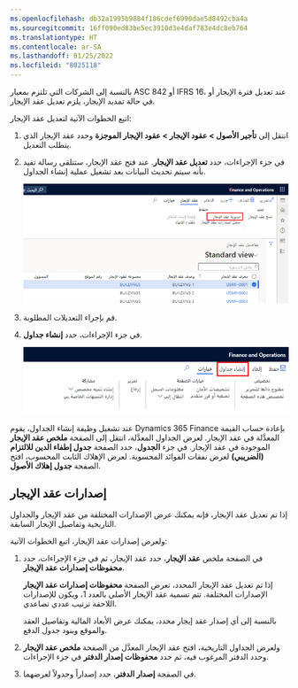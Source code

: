 ```yaml
---
ms.openlocfilehash: db32a1995b9884f186cdef6990dae5d8492cba4a
ms.sourcegitcommit: 16ff090ed83be5ec3910d3e4daf783e4dc8eb764
ms.translationtype: HT
ms.contentlocale: ar-SA
ms.lasthandoff: 01/25/2022
ms.locfileid: "8025118"
---
```

بالنسبة إلى الشركات التي تلتزم بمعيار ASC 842 أو IFRS 16، عند تعديل فترة الإيجار أو في حالة تمديد الإيجار، يلزم تعديل عقد الإيجار. 

اتبع الخطوات الآتية لتعديل عقد الإيجار:

1. انتقل إلى **تأجير الأصول > عقود الإيجار > عقود الإيجار الموجزة** وحدد عقد الإيجار الذي يتطلب التعديل.
2. في جزء الإجراءات، حدد **تعديل عقد الإيجار**. عند فتح عقد الإيجار، ستتلقى رسالة تفيد بأنه سيتم تحديث البيانات بعد تشغيل عملية إنشاء الجداول.

    ![لقطة شاشة لخيار تعديل عقد الإيجار تُظهر تفاصيل عقد الإيجار.](../media/adjust-lease.png)

3. قم بإجراء التعديلات المطلوبة.
4. في جزء الإجراءات، حدد **إنشاء جداول**.

    ![لقطة شاشة من "إنشاء جداول" في جزء الإجراءات.](../media/create-schedules-for-adjustment.png)

عند تشغيل وظيفة إنشاء الجداول، يقوم Dynamics 365 Finance بإعادة حساب القيمة المعدَّلة في عقد الإيجار. لعرض الجداول المعدَّلة، انتقل إلى الصفحة **ملخص عقد الإيجار** الموجودة في عقد الإيجار. في جزء **الجدول**، حدد الصفحة **جدول إطفاء الدين للالتزام (الضريبي)** لعرض نفقات الفوائد المحسوبة. لعرض الإهلاك الثابت المحسوب، افتح الصفحة **جدول إهلاك الأصول**. 

## <a name="lease-versions"></a>إصدارات عقد الإيجار
إذا تم تعديل عقد الإيجار، فإنه يمكنك عرض الإصدارات المختلفة من عقد الإيجار والجداول التاريخية وتفاصيل الإيجار السابقة. 

ولعرض إصدارات عقد الإيجار، اتبع الخطوات الآتية:

1. في الصفحة ملخص **عقد الإيجار**، حدد عقد الإيجار، ثم في جزء الإجراءات، حدد **محفوظات إصدارات عقد الإيجار**.

    إذا تم تعديل عقد الإيجار المحدد، تعرض الصفحة **محفوظات إصدارات عقد الإيجار** الإصدارات المختلفة. تتم تسمية عقد الإيجار الأصلي بالعدد 1، ويكون للإصدارات اللاحقة ترتيب عددي تصاعدي.

    بالنسبة إلى أي إصدار عقد إيجار محدد، يمكنك عرض الأبعاد المالية وتفاصيل العقد والموقع وبنود جدول الدفع.
    
2. ولعرض الجداول التاريخية، افتح عقد الإيجار المعدَّل من الصفحة **ملخص عقد الإيجار** وحدد الدفتر المرغوب فيه، ثم حدد **محفوظات إصدار الدفتر** في جزء الإجراءات.
3. في الصفحة **إصدار الدفتر**، حدد إصداراً وجدولاً لعرضهما.
